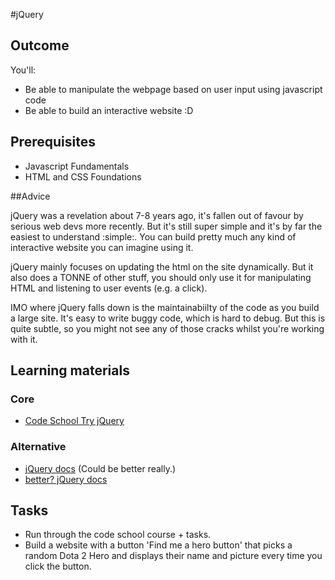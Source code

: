 #jQuery

## Outcome

You'll:

* Be able to manipulate the webpage based on user input using javascript code
* Be able to build an interactive website :D

## Prerequisites

* Javascript Fundamentals
* HTML and CSS Foundations

##Advice

jQuery was a revelation about 7-8 years ago, it's fallen out of favour by serious web devs more recently. But it's still super simple and it's by far the easiest to understand :simple:. You can build pretty much any kind of interactive website you can imagine using it.

jQuery mainly focuses on updating the html on the site dynamically. But it also does a TONNE of other stuff, you should only use it for manipulating HTML and listening to user events (e.g. a click).

IMO where jQuery falls down is the maintainabiilty of the code as you build a large site. It's easy to write buggy code, which is hard to debug. But this is quite subtle, so you might not see any of those cracks whilst you're working with it.

## Learning materials

### Core

* [Code School Try jQuery](https://www.codeschool.com/courses/try-jquery)

### Alternative

* [jQuery docs](https://api.jquery.com/) (Could be better really.)
* [better? jQuery docs](http://jqapi.com/)

## Tasks

* Run through the code school course + tasks.
* Build a website with a button 'Find me a hero button' that picks a random Dota 2 Hero and displays their name and picture every time you click the button.

